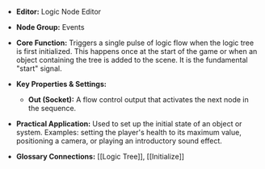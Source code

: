 - **Editor:** Logic Node Editor
- **Node Group:** Events
    
- **Core Function:** Triggers a single pulse of logic flow when the logic tree is first initialized. This happens once at the start of the game or when an object containing the tree is added to the scene. It is the fundamental "start" signal.
    
- **Key Properties & Settings:**
    
    - **Out (Socket):** A flow control output that activates the next node in the sequence.
        
- **Practical Application:** Used to set up the initial state of an object or system. Examples: setting the player's health to its maximum value, positioning a camera, or playing an introductory sound effect.
    
- **Glossary Connections:** [[Logic Tree]], [[Initialize]]
